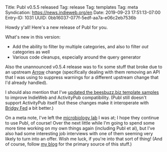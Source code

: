 Title: Publ v0.5.5 released
Tag: release
Tag: templates
Tag: meta
Syndication: https://news.indieweb.org/en
Date: 2019-09-23 17:51:13-07:00
Entry-ID: 1031
UUID: 0bb16037-077f-5edf-aa7a-e06c2eb7536b

Howdy y'all! Here's a new release of Publ for you.

What's new in this version:

* Add the ability to filter by multiple categories, and also to filter *out* categories as well
* Various code cleanups, especially around the query generator

Also the unannounced v0.5.4 release was to fix some stuff that broke due to an upstream [Arrow](https://arrow.readthedocs.io) change (specifically dealing with them removing an API that I was using to suppress warnings for a different upstream change that I'd already handled).

I should also mention that I've [updated the beesbuzz.biz template samples](https://beesbuzz.biz/blog/3982-Some-template-changes) to improve IndieWeb and ActivityPub compatibility. (Publ still doesn't support ActivityPub itself but these changes make it interoperate with [Bridgy Fed](https://fed.brid.gy) a bit better.)

On a meta note, I've left the [microbiology lab](https://mullinslab.microbiol.washington.edu/) I was at; I hope they continue to use Publ, of course! Over the next little while I'm going to spend some more time working on my own things again (including Publ et al), but I've also had some interesting job interviews with one of them seeming very likely to turn into an offer. Wish me luck, if you're into that sort of thing! (And of course, follow [my blog](https://beesbuzz.biz/blog/) for the primary source of this stuff.)
